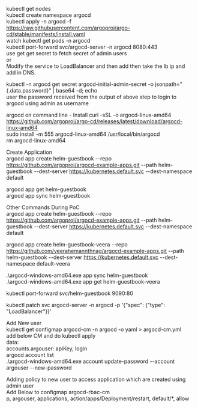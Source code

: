 kubectl get nodes  
kubectl create namespace argocd  
kubectl apply -n argocd -f https://raw.githubusercontent.com/argoproj/argo-cd/stable/manifests/install.yaml  
watch kubectl get pods -n argocd  
kubectl port-forward svc/argocd-server -n argocd 8080:443  
use get get secret to fetch secret of admin users  
or  
Modify the service to LoadBalancer and then add then take the lb ip and add in DNS.  



kubectl -n argocd get secret argocd-initial-admin-secret -o jsonpath="{.data.password}" | base64 -d; echo  
user the password received from the output of above step to login to argocd using admin as username

argocd on command line - Install 
curl -sSL -o argocd-linux-amd64 https://github.com/argoproj/argo-cd/releases/latest/download/argocd-linux-amd64  
sudo install -m 555 argocd-linux-amd64 /usr/local/bin/argocd  
rm argocd-linux-amd64   


Create Application  
argocd app create helm-guestbook --repo https://github.com/argoproj/argocd-example-apps.git --path helm-guestbook --dest-server https://kubernetes.default.svc --dest-namespace default  

argocd app get helm-guestbook  
argocd app sync helm-guestbook  



Other Commands During PoC  
argocd app create helm-guestbook --repo https://github.com/argoproj/argocd-example-apps.git --path helm-guestbook --dest-server https://kubernetes.default.svc --dest-namespace default  

argocd app create helm-guestbook-veera --repo https://github.com/veerahemannthnag/argocd-example-apps.git --path helm-guestbook --dest-server https://kubernetes.default.svc --dest-namespace default-veera  

.\argocd-windows-amd64.exe app sync helm-guestbook  
.\argocd-windows-amd64.exe app get helm-guestbook-veera  

kubectl port-forward svc/helm-guestbook 9090:80  
 
kubectl patch svc argocd-server -n argocd -p '{"spec": {"type": "LoadBalancer"}}'  

Add New user  
kubectl get configmap argocd-cm -n argocd -o yaml > argocd-cm.yml  
add below CM and do kubectl apply  
data:  
  accounts.argouser: apiKey, login  
argocd account list  
.\argocd-windows-amd64.exe account update-password --account argouser --new-password <pwd>  


Adding policy to new user to access application which are created using admin user  
Add Below to configmap argocd-rbac-cm  
p, argouser, applications, action/apps/Deployment/restart, default/*, allow  
